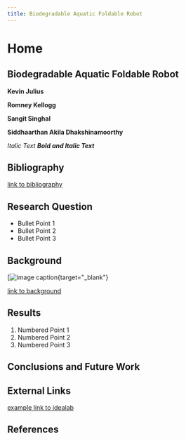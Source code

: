 ```yaml
---
title: Biodegradable Aquatic Foldable Robot
---
```


# Home

## Biodegradable Aquatic Foldable Robot

**Kevin Julius**

**Romney Kellogg**

**Sangit Singhal**

**Siddhaarthan Akila Dhakshinamoorthy**

_Italic Text_
**_Bold and Italic Text_**

## Bibliography

[link to bibliography](/bibliography)

## Research Question

* Bullet Point 1
* Bullet Point 2
* Bullet Point 3

## Background

[![image caption](https://idealab.asu.edu/assets/images/research/jumper1.png){target="_blank"}

[link to background](/background)

## Results

1. Numbered Point 1
1. Numbered Point 2
1. Numbered Point 3

## Conclusions and Future Work

## External Links

[example link to idealab](https://idealab.asu.edu)


## References

